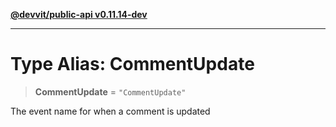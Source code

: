 [**@devvit/public-api v0.11.14-dev**](../README.md)

---

# Type Alias: CommentUpdate

> **CommentUpdate** = `"CommentUpdate"`

The event name for when a comment is updated
